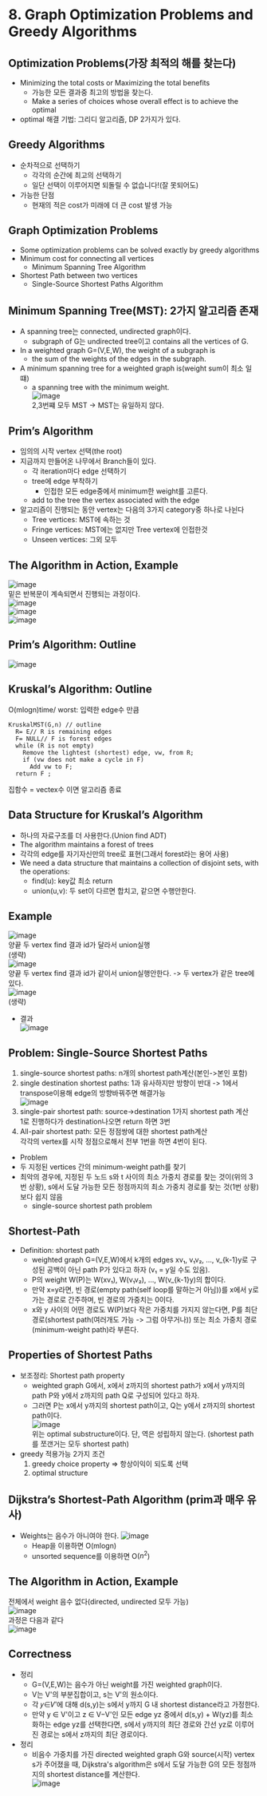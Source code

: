 # 8. Graph Optimization Problems and Greedy Algorithms
## Optimization Problems(가장 최적의 해를 찾는다)
- Minimizing the total costs or Maximizing the total benefits
  - 가능한 모든 결과중 최고의 방법을 찾는다.
  - Make a series of choices whose overall effect is to achieve the optimal
- optimal 해결 기법: 그리디 알고리즘, DP 2가지가 있다.

## Greedy Algorithms
- 순차적으로 선택하기
  - 각각의 순간에 최고의 선택하기
  - 일단 선택이 이루어지면 되돌릴 수 없습니다!(잘 못되어도)
- 가능한 단점
  - 현재의 적은 cost가 미래에 더 큰 cost 발생 가능

## Graph Optimization Problems
- Some optimization problems can be solved exactly by greedy algorithms
- Minimum cost for connecting all vertices
  - Minimum Spanning Tree Algorithm
- Shortest Path between two vertices
  - Single-Source Shortest Paths Algorithm
 
## Minimum Spanning Tree(MST): 2가지 알고리즘 존재
- A spanning tree는 connected, undirected graph이다.
  - subgraph of G는 undirected tree이고 contains all the vertices of G.
- In a weighted graph G=(V,E,W), the weight of a subgraph is
  - the sum of the weights of the edges in the subgraph.
- A minimum spanning tree for a weighted graph is(weight sum이 최소 일떄)
  - a spanning tree with the minimum weight.<br>
![image](https://github.com/user-attachments/assets/329c2056-7603-4109-a7bd-f4f935aa3fc3) <br>
2,3번쨰 모두 MST -> MST는 유일하지 않다.

## Prim’s Algorithm
- 임의의 시작 vertex 선택(the root)
- 지금까지 만들어온 나무에서 Branch들이 있다.
  - 각 iteration마다 edge 선택하기
  - tree에 edge 부착하기
    - 인접한 모든 edge중에서 minimum한 weight를 고른다. 
  - add to the tree the vertex associated with the edge
- 알고리즘이 진행되는 동안 vertex는 다음의 3가지 category중 하나로 나뉜다
  - Tree vertices: MST에 속하는 것
  - Fringe vertices: MST에는 없지만 Tree vertex에 인접한것
  - Unseen vertices: 그외 모두
 
## The Algorithm in Action, Example
![image](https://github.com/user-attachments/assets/b20847c4-caa9-493b-b8e3-0ceabc22d826)<br>
밑은 반복문이 계속되면서 진행되는 과정이다.<br>
![image](https://github.com/user-attachments/assets/df94aaa0-6823-42e4-a755-dbbf13e9a872)<br>
![image](https://github.com/user-attachments/assets/18954f98-3bd1-4580-a35e-2dbc7c5165fe)<br>
![image](https://github.com/user-attachments/assets/9ab592dd-4c38-4008-9f3b-26e0470ef499)

## Prim’s Algorithm: Outline
![image](https://github.com/user-attachments/assets/94bb6f13-a924-4f9d-ae09-5a469ba4e178)

## Kruskal’s Algorithm: Outline
O(mlogn)time/ worst: 입력한 edge수 만큼
```
KruskalMST(G,n) // outline
  R= E// R is remaining edges
  F= NULL// F is forest edges
  while (R is not empty)
    Remove the lightest (shortest) edge, vw, from R;
    if (vw does not make a cycle in F)
      Add vw to F;
  return F ;
```
집함수 = vectex수 이면 알고리즘 종료
## Data Structure for Kruskal’s Algorithm
- 하나의 자료구조를 더 사용한다.(Union find ADT)
- The algorithm maintains a forest of trees
- 각각의 edge를 자기자신만의 tree로 표현(그래서 forest라는 용어 사용)
- We need a data structure that maintains a collection of disjoint sets, with the operations:
  - find(u): key값 최소 return
  - union(u,v): 두 set이 다르면 합치고, 같으면 수행안한다.

## Example
![image](https://github.com/user-attachments/assets/e61e8cbb-7cb3-48c7-9557-eefff2cb92b3)<br>
양끝 두 vertex find 결과 id가 달라서 union실행<br> (생략) <br>
![image](https://github.com/user-attachments/assets/a57000a4-b868-4a82-b529-1973ea96f71e)<br>
양끝 두 vertex find 결과 id가 같이서 union실행안한다. -> 두 vertex가 같은 tree에 있다. <br>
![image](https://github.com/user-attachments/assets/30e25555-e703-4b38-b8ac-bec18a952eb0)
<br> (생략) <br>
- 결과 <br>
![image](https://github.com/user-attachments/assets/3c7258d6-02b3-4cc6-9cfc-f079a20966c8)

## Problem: Single-Source Shortest Paths
1. single-source shortest paths: n개의 shortest path계산(본인->본인 포함)
2. single destination shortest paths: 1과 유사하지만 방향이 반대 -> 1에서 transpose이용해 edge의 방향바꿔주면 해결가능 <br>
![image](https://github.com/user-attachments/assets/7104ecf1-0f46-4a63-9007-2bbfd837f2fd)<br>
3. single-pair shortest path: source->destination 1가지 shortest path 계산 <br>
1로 진행하다가 destination나오면 return 하면 3번
4. All-pair shortest path: 모든 정점쌍에 대한 shortest path계산 <br>
각각의 vertex를 시작 정점으로해서 전부 1번을 하면 4번이 된다.
-  Problem
  - 두 지정된 vertices 간의 minimum-weight path를 찾기
  - 최악의 경우에, 지정된 두 노드 s와 t 사이의 최소 가중치 경로를 찾는 것이(위의 3번 상황), s에서 도달 가능한 모든 정점까지의 최소 가중치 경로를 찾는 것(1번 상황)보다 쉽지 않음
    - single-source shortest path problem

## Shortest-Path
- Definition: shortest path
  - weighted graph G=(V,E,W)에서 k개의 edges xv₁, v₁v₂, ..., v_{k-1}y로 구성된 공백이 아닌 path P가 있다고 하자 (v₁ = y일 수도 있음).
  - P의 weight W(P)는 W(xv₁), W(v₁v₂), ..., W(v_{k-1}y)의 합이다.
  - 만약 x=y라면, 빈 경로(empty path(self loop를 말하는거 아님))를 x에서 y로 가는 경로로 간주하며, 빈 경로의 가중치는 0이다.
  - x와 y 사이의 어떤 경로도 W(P)보다 작은 가중치를 가지지 않는다면, P를 최단 경로(shortest path(여러개도 가능 -> 그럼 아무거나)) 또는 최소 가중치 경로(minimum-weight path)라 부른다.

## Properties of Shortest Paths
- 보조정리: Shortest path property
  - weighted graph G에서, x에서 z까지의 shortest path가 x에서 y까지의 path P와 y에서 z까지의 path Q로 구성되어 있다고 하자.
  - 그러면 P는 x에서 y까지의 shortest path이고, Q는 y에서 z까지의 shortest path이다.<br>
![image](https://github.com/user-attachments/assets/58df7422-9343-484e-abf2-b665002706e7)<br>
위는 optimal substructure이다. 단, 역은 성립하지 않는다. (shortest path를 쪼갠거는 모두 shortest path) <br>
- greedy 적용가능 2가지 조건
  1. greedy choice property => 항상이익이 되도록 선택
  2. optimal structure

## Dijkstra’s Shortest-Path Algorithm (prim과 매우 유사)
- Weights는 음수가 아니여야 한다.
![image](https://github.com/user-attachments/assets/8256fd4b-51b7-4e1c-83e3-2ab07ac2b68a)
  - Heap을 이용하면 O(mlogn)
  - unsorted sequence를 이용하면 O($n^{2}$)

## The Algorithm in Action, Example
전체에서 weight 음수 없다(directed, undirected 모두 가능)<br>
![image](https://github.com/user-attachments/assets/16a64b77-4e20-4746-9732-67b09e41a75c)<br>
과정은 다음과 같다<br>
![image](https://github.com/user-attachments/assets/c489adbc-d170-480a-95a3-d38d1f657485)

## Correctness
- 정리
  - G=(V,E,W)는 음수가 아닌 weight를 가진 weighted graph이다.
  - V는 V'의 부분집합이고, s는 V'의 원소이다.
  - 각 𝑦∈𝑉′에 대해 d(s,y)는 s에서 y까지 G 내 shortest distance라고 가정한다.
  - 만약 y ∈ V'이고 z ∈ V−V'인 모든 edge yz 중에서 d(s,y) + W(yz)를 최소화하는 edge yz를 선택한다면, s에서 y까지의 최단 경로와 간선 yz로 이루어진 경로는 s에서 z까지의 최단 경로이다.
- 정리
  - 비음수 가중치를 가진 directed weighted graph G와 source(시작) vertex s가 주어졌을 때, Dijkstra's algorithm은 s에서 도달 가능한 G의 모든 정점까지의 shortest distance를 계산한다. <br>
![image](https://github.com/user-attachments/assets/58e91d2e-c1eb-4ed3-9d50-6bd7d42473ae)


